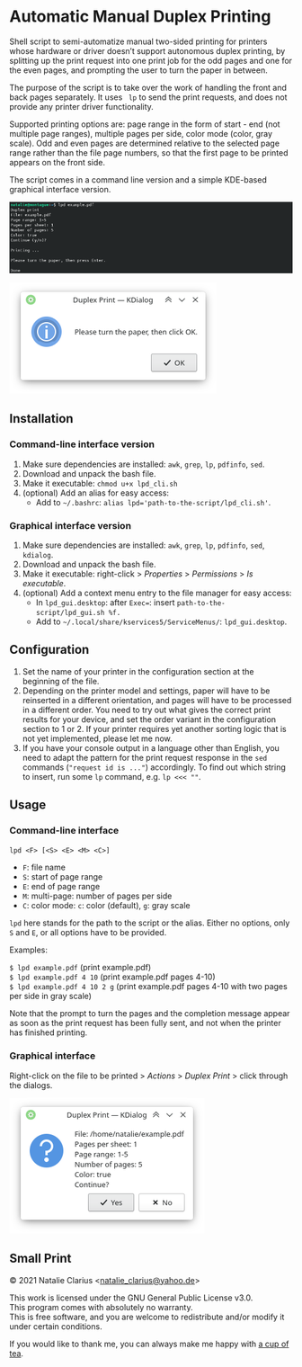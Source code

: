 # Automatic Manual Duplex Printing

Shell script to semi-automatize manual two-sided printing for printers whose hardware or driver doesn’t support autonomous duplex printing, by splitting up the print request into one print job for the odd pages and one for the even pages, and prompting the user to turn the paper in between.

The purpose of the script is to take over the work of handling the front and back pages separately. It uses ` lp` to send the print requests, and does not provide any printer driver functionality.

Supported printing options are: page range in the form of start - end (not multiple page ranges), multiple pages per side, color mode (color, gray scale). Odd and even pages are determined relative to the selected page range rather than the file page numbers, so that the first page to be printed appears on the front side.

The script comes in a command line version and a simple KDE-based graphical interface version.

![screenshot cli](screenshot_cli.png)

![screenshot gui](screenshot_gui.png)

## Installation

### Command-line interface version

1. Make sure dependencies are installed: `awk`, `grep`, `lp`, `pdfinfo`, `sed`.
2. Download and unpack the bash file.
3. Make it executable: `chmod u+x lpd_cli.sh`
4. (optional) Add an alias for easy access:
   - Add to `~/.bashrc`: `alias lpd='path-to-the-script/lpd_cli.sh'`.

### Graphical interface version

1. Make sure dependencies are installed: `awk`, `grep`, `lp`, `pdfinfo`, `sed`, `kdialog`.
2. Download and unpack the bash file.
3. Make it executable: right-click > *Properties* > *Permissions* > *Is executable*.
4. (optional) Add a context menu entry to the file manager for easy access:
   - In `lpd_gui.desktop`: after `Exec=`: insert `path-to-the-script/lpd_gui.sh %f.`
   - Add to `~/.local/share/kservices5/ServiceMenus/`: `lpd_gui.desktop`.

## Configuration

1. Set the name of your printer in the configuration section at the beginning of the file.
2. Depending on the printer model and settings, paper will have to be reinserted in a different orientation, and pages will have to be processed in a different order. You need to try out what gives the correct print results for your device, and set the order variant in the configuration section to 1 or 2. If your printer requires yet another sorting logic that is not yet implemented, please let me now. 
3. If you have your console output in a language other than English, you need to adapt the pattern for the print request response in the `sed` commands (`"request id is ..."`) accordingly. To find out which string to insert, run some `lp` command, e.g. `lp <<< ""`.

## Usage

### Command-line interface

`lpd <F> [<S> <E> <M> <C>]`

- `F`: file name
- `S`: start of page range
- `E`: end of page range
- `M`: multi-page: number of pages per side
- `C`: color mode: `c`: color (default), `g`: gray scale

`lpd` here stands for the path to the script or the alias. Either no options, only `S` and `E`, or all options have to be provided.  

Examples:

`$ lpd example.pdf` (print example.pdf)  
`$ lpd example.pdf 4 10`  (print example.pdf pages 4-10)  
`$ lpd example.pdf 4 10 2 g` (print example.pdf pages 4-10 with two pages per side in gray scale)

Note that the prompt to turn the pages and the completion message appear as soon as the print request has been fully sent, and not when the printer has finished printing.

### Graphical interface

Right-click on the file to be printed > *Actions* > *Duplex Print* > click through the dialogs.

![usage gui](usage_gui.png)

## Small Print

© 2021 Natalie Clarius \<natalie_clarius@yahoo.de\>

This work is licensed under the GNU General Public License v3.0.  
This program comes with absolutely no warranty.  
This is free software, and you are welcome to redistribute and/or modify it under certain conditions.  

If you would like to thank me, you can always make me happy with [a cup of tea](https://www.buymeacoffee.com/nclarius).
